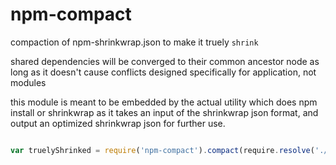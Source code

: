 npm-compact
===========

compaction of npm-shrinkwrap.json to make it truely `shrink`

shared dependencies will be converged to their common ancestor node as long as it doesn't cause conflicts
designed specifically for application, not modules

this module is meant to be embedded by the actual utility which does npm install or shrinkwrap
as it takes an input of the shrinkwrap json format, and output an optimized shrinkwrap json for further use.

~~~javascript

var truelyShrinked = require('npm-compact').compact(require.resolve('./npm-shrinkwrap.json'));

~~~
